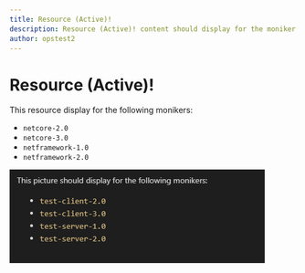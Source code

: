 ```yaml
---
title: Resource (Active)!
description: Resource (Active)! content should display for the moniker Range as '>= netcore-2.0 || netframework-1.1 || netframework-2.0'
author: opstest2
---
```


# Resource (Active)!

This resource display for the following monikers:

* `netcore-2.0`
* `netcore-3.0`
* `netframework-1.0`
* `netframework-2.0`

![Image](media/a.png)